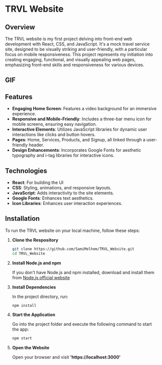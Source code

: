 # TRVL Website
## Overview
The TRVL website is my first project delving into front-end web development with React, CSS, and JavaScript. It's a mock travel service site, designed to be visually striking and user-friendly, with a particular focus on mobile responsiveness. This project represents my initiation into creating engaging, functional, and visually appealing web pages, emphasizing front-end skills and responsiveness for various devices. 

## GIF

## Features
- **Engaging Home Screen**: Features a video background for an immersive experience.
- **Responsive and Mobile-Friendly**: Includes a three-bar menu icon for mobile screens, ensuring easy navigation.
- **Interactive Elements**: Utilizes JavaScript libraries for dynamic user interactions like clicks and button hovers.
- **Pages**: Home, Services, Products, and Signup, all linked through a user-friendly header.
- **Design Enhancements**: Incorporates Google Fonts for aesthetic typography and i-tag libraries for interactive icons.

## Technologies
- **React**: For building the UI
- **CSS**: Styling, animations, and responsive layouts.
- **JavaScript**: Adds interactivity to the site elements.
- **Google Fonts**: Enhances text aesthetics.
- **Icon Libraries**: Enhances user interaction experiences.

## Installation
To run the TRVL website on your local machine, follow these steps:

1. **Clone the Respository**
   ```bash
   git clone https://github.com/SamiMelhem/TRVL_Website.git
   cd TRVL_Website
   ```
2. **Install Node.js and npm**

    If you don't have Node.js and npm installed, download and install them from [Node.js official website](https://nodejs.org)

3. **Install Dependencies**

   In the project directory, run:

   ```bash
   npm install
   ```
5. **Start the Application**

   Go into the project folder and execute the following command to start the app:

   ```bash
   npm start
   ```
8. **Open the Website**

   Open your browser and visit **'https://localhost:3000'**
